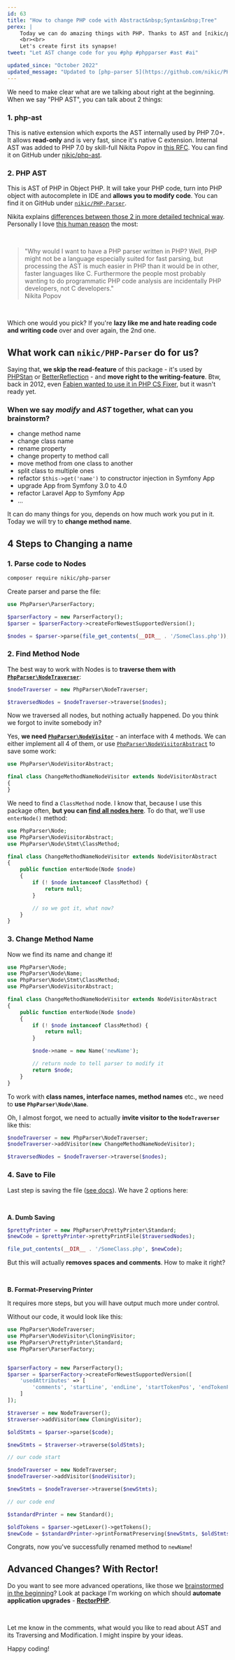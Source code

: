 ```yaml
---
id: 63
title: "How to change PHP code with Abstract&nbsp;Syntax&nbsp;Tree"
perex: |
    Today we can do amazing things with PHP. Thanks to AST and [nikic/php-parser](https://github.com/nikic/PHP-Parser) we can create very **narrow artificial intelligence, which can work for us**.
    <br><br>
    Let's create first its synapse!
tweet: "Let AST change code for you #php #phpparser #ast #ai"

updated_since: "October 2022"
updated_message: "Updated to [php-parser 5](https://github.com/nikic/PHP-Parser/releases/tag/v5.0.0alpha1) syntax."
---
```


We need to make clear what are we talking about right at the beginning. When we say "PHP AST", you can talk about 2 things:

### 1. php-ast

This is native extension which exports the AST internally used by PHP 7.0+. It allows **read-only** and is very fast, since it's native C extension. Internal AST was added to PHP 7.0 by skill-full Nikita Popov in [this RFC](https://wiki.php.net/rfc/abstract_syntax_tree). You can find it on GitHub under [nikic/php-ast](https://github.com/nikic/php-ast).


### 2. PHP AST

This is AST of PHP in Object PHP. It will take your PHP code, turn into PHP object with autocomplete in IDE and **allows you to modify code**. You can find it on GitHub under [`nikic/PHP-Parser`](https://github.com/nikic/PHP-Parser).

Nikita explains [differences between those 2 in more detailed technical way](https://github.com/nikic/php-ast#differences-to-php-parser). Personally I love [this human reason](https://github.com/nikic/PHP-Parser/blob/master/doc/0_Introduction.markdown#what-is-this-for) the most:

<br>

<blockquote class="blockquote">
    "Why would I want to have a PHP parser written in PHP? Well, PHP might not be a language especially suited for fast parsing, but processing the AST is much easier in PHP than it would be in other, faster languages like C. Furthermore the people most probably wanting to do programmatic PHP code analysis are incidentally PHP developers, not C developers."
    <footer class="blockquote-footer text-right">Nikita Popov</footer>
</blockquote>

<br>

 Which one would you pick? If you're **lazy like me and hate reading code and writing code** over and over again, the 2nd one.


## What work can `nikic/PHP-Parser` do for us?

Saying that, **we skip the read-feature** of this package - it's used by [PHPStan](https://github.com/phpstan/phpstan) or [BetterReflection](https://github.com/Roave/BetterReflection) - and **move right to the writing-feature**. Btw, back in 2012, even [Fabien wanted to use it in PHP CS Fixer](https://github.com/nikic/PHP-Parser/issues/41), but it wasn't ready yet.

### When we say *modify* and *AST* together, what can you brainstorm?

- change method name
- change class name
- rename property
- change property to method call
- move method from one class to another
- split class to multiple ones
- refactor `$this->get('name')` to constructor injection in Symfony App
- upgrade App from Symfony 3.0 to 4.0
- refactor Laravel App to Symfony App
- ...

It can do many things for you, depends on how much work you put in it. Today we will try to **change method name**.


## 4 Steps to Changing a name

### 1. Parse code to Nodes

```bash
composer require nikic/php-parser
```

Create parser and parse the file:

```php
use PhpParser\ParserFactory;

$parserFactory = new ParserFactory();
$parser = $parserFactory->createForNewestSupportedVersion();

$nodes = $parser->parse(file_get_contents(__DIR__ . '/SomeClass.php'));
```


### 2. Find Method Node

The best way to work with Nodes is to **traverse them with [`PhpParser\NodeTraverser`](https://github.com/nikic/PHP-Parser/blob/master/lib/PhpParser/NodeTraverser.php)**:

```php
$nodeTraverser = new PhpParser\NodeTraverser;

$traversedNodes = $nodeTraverser->traverse($nodes);
```

Now we traversed all nodes, but nothing actually happened. Do you think we forgot to invite somebody in?

Yes, **we need [`PhpParser\NodeVisitor`](https://github.com/nikic/PHP-Parser/blob/master/lib/PhpParser/NodeVisitor.php)** - an interface with 4 methods. We can either implement all 4 of them, or use [`PhpParser\NodeVisitorAbstract`](https://github.com/nikic/PHP-Parser/blob/master/lib/PhpParser/NodeVisitorAbstract.php) to save some work:

```php
use PhpParser\NodeVisitorAbstract;

final class ChangeMethodNameNodeVisitor extends NodeVisitorAbstract
{
}
```

We need to find a `ClassMethod` node. I know that, because I use this package often, **but you can [find all nodes here](https://github.com/nikic/PHP-Parser/tree/master/lib/PhpParser/Node)**. To do that, we'll use `enterNode()` method:

```php
use PhpParser\Node;
use PhpParser\NodeVisitorAbstract;
use PhpParser\Node\Stmt\ClassMethod;

final class ChangeMethodNameNodeVisitor extends NodeVisitorAbstract
{
    public function enterNode(Node $node)
    {
        if (! $node instanceof ClassMethod) {
            return null;
        }

        // so we got it, what now?
    }
}
```


### 3. Change Method Name

Now we find its name and change it!

```php
use PhpParser\Node;
use PhpParser\Node\Name;
use PhpParser\Node\Stmt\ClassMethod;
use PhpParser\NodeVisitorAbstract;

final class ChangeMethodNameNodeVisitor extends NodeVisitorAbstract
{
    public function enterNode(Node $node)
    {
        if (! $node instanceof ClassMethod) {
            return null;
        }

        $node->name = new Name('newName');

        // return node to tell parser to modify it
        return $node;
    }
}
```


To work with **class names, interface names, method names** etc., we need to **use `PhpParser\Node\Name`**.

Oh, I almost forgot, we need to actually **invite visitor to the `NodeTraverser`** like this:

```php
$nodeTraverser = new PhpParser\NodeTraverser;
$nodeTraverser->addVisitor(new ChangeMethodNameNodeVisitor);

$traversedNodes = $nodeTraverser->traverse($nodes);
```

### 4. Save to File

Last step is saving the file ([see docs](https://github.com/nikic/PHP-Parser/blob/master/doc/component/Pretty_printing.markdown)). We have 2 options here:

<br>

**A. Dumb Saving**

```php
$prettyPrinter = new PhpParser\PrettyPrinter\Standard;
$newCode = $prettyPrinter->prettyPrintFile($traversedNodes);

file_put_contents(__DIR__ . '/SomeClass.php', $newCode);
```

But this will actually **removes spaces and comments**. How to make it right?

<br>

**B. Format-Preserving Printer**

It requires more steps, but you will have output much more under control.


Without our code, it would look like this:

```php
use PhpParser\NodeTraverser;
use PhpParser\NodeVisitor\CloningVisitor;
use PhpParser\PrettyPrinter\Standard;
use PhpParser\ParserFactory;


$parserFactory = new ParserFactory();
$parser = $parserFactory->createForNewestSupportedVersion([
    'usedAttributes' => [
        'comments', 'startLine', 'endLine', 'startTokenPos', 'endTokenPos',
    ]
]);

$traverser = new NodeTraverser();
$traverser->addVisitor(new CloningVisitor);

$oldStmts = $parser->parse($code);

$newStmts = $traverser->traverse($oldStmts);

// our code start

$nodeTraverser = new NodeTraverser;
$nodeTraverser->addVisitor($nodeVisitor);

$newStmts = $nodeTraverser->traverse($newStmts);

// our code end

$standardPrinter = new Standard();

$oldTokens = $parser->getLexer()->getTokens();
$newCode = $standardPrinter->printFormatPreserving($newStmts, $oldStmts, $oldTokens);
```


Congrats, now you've successfully renamed method to `newName`!


## Advanced Changes? With Rector!

Do you want to see more advanced operations, like those we [brainstormed in the beginning](#when-we-say-em-modify-em-and-em-ast-em-together-what-can-you-brainstorm)? Look at package I'm working on which should **automate application upgrades** - **[RectorPHP](https://github.com/RectorPHP/Rector)**.


<br>

Let me know in the comments, what would you like to read about AST and its Traversing and Modification. I might inspire by your ideas.


Happy coding!
